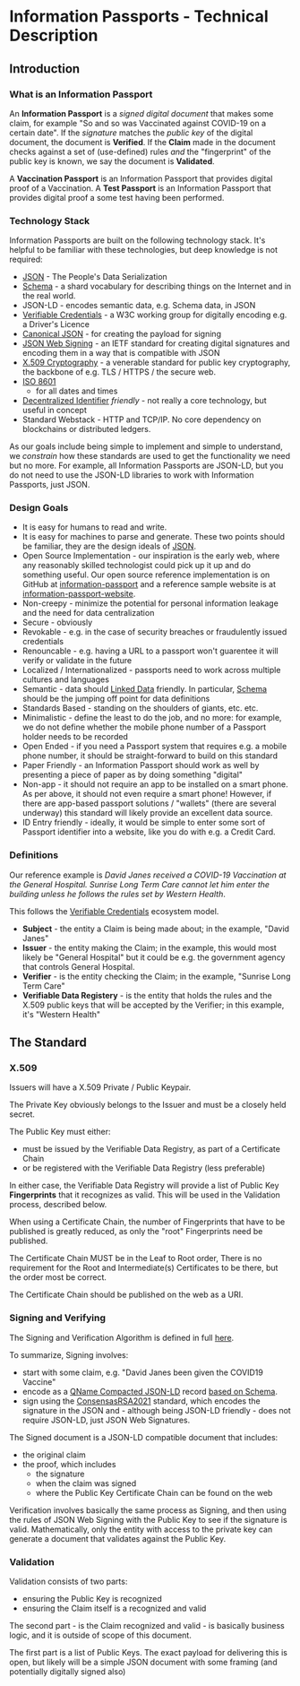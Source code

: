 # Information Passports - Technical Description

## Introduction

### What is an Information Passport

An **Information Passport** is a _signed digital document_ that makes some claim,
for example "So and so was Vaccinated against COVID-19 on a certain date".
If the _signature_ matches the _public key_ of the digital document, the
document is **Verified**.
If the **Claim** made in the document checks against a set of (use-defined) rules
_and_ the "fingerprint" of the public key is known, we say the document is
**Validated**.

A **Vaccination Passport** is an Information Passport that 
provides digital proof of a Vaccination.
A **Test Passport** is an Information Passport that provides
digital proof a some test having been performed.

### Technology Stack

Information Passports are built on the following technology stack.
It's helpful to be familiar with these technologies, but deep 
knowledge is not required:

* [JSON](https://www.json.org/json-en.html) -
  The People's Data Serialization
* [Schema](https://schema.org/) - 
  a shard vocabulary for describing things on the Internet and in the real world.
* JSON-LD - encodes semantic data, e.g. Schema data, in JSON
* [Verifiable Credentials](https://www.w3.org/TR/vc-data-model/) - 
  a W3C working group for digitally encoding e.g. a Driver's Licence
* [Canonical JSON](https://tools.ietf.org/html/rfc8785) - for creating
  the payload for signing
* [JSON Web Signing](https://tools.ietf.org/html/rfc7515) - 
  an IETF standard for creating digital signatures and encoding them
  in a way that is compatible with JSON
* [X.509 Cryptography](https://en.wikipedia.org/wiki/X.509) - 
  a venerable standard for public key cryptography, the backbone
  of e.g. TLS / HTTPS / the secure web.
* [ISO 8601](https://en.wikipedia.org/wiki/ISO_8601)
  - for all dates and times
* [Decentralized Identifier](https://www.w3.org/TR/did-core/) _friendly_ - 
  not really a core technology, but useful in concept
* Standard Webstack - HTTP and TCP/IP. No core dependency on 
  blockchains or distributed ledgers.

As our goals include being simple to implement and simple to understand, 
we _constrain_ how these standards are used to get the functionality 
we need but no more. 
For example, all Information Passports are JSON-LD, but you do not need
to use the JSON-LD libraries to work with Information Passports, just JSON.

### Design Goals

* It is easy for humans to read and write. 
* It is easy for machines to parse and generate. These two points should be familiar, 
  they are the design ideals of [JSON](https://www.json.org/json-en.html).
* Open Source Implementation - our inspiration is the early web, where any reasonably
  skilled technologist could pick up it up and do something useful.
  Our open source reference implementation is on GitHub
  at [information-passport](https://github.com/Consensas/information-passport)
  and a reference sample website is at 
  [information-passport-website](https://github.com/Consensas/information-passport-website).
* Non-creepy - minimize the potential for personal information leakage and 
  the need for data centralization
* Secure - obviously
* Revokable - e.g. in the case of security breaches or fraudulently issued credentials
* Renouncable - e.g. having a URL to a passport won't guarentee it will
  verify or validate in the future
* Localized / Internationalized - passports need to work across multiple
  cultures and languages
* Semantic - data should [Linked Data](https://en.wikipedia.org/wiki/Linked_data) 
  friendly. In particular, [Schema](https://schema.org) should
  be the jumping off point for data definitions
* Standards Based - standing on the shoulders of giants, etc. etc. 
* Minimalistic - define the least to do the job, and no more: for example,
  we do not define whether the mobile phone number of a Passport holder needs
  to be recorded
* Open Ended - if you need a Passport system that requires e.g. a mobile phone number,
  it should be straight-forward to build on this standard
* Paper Friendly - an Information Passport should work as well by presenting
  a piece of paper as by doing something "digital"
* Non-app - it should not require an app to be installed on a smart phone. 
  As per above, it should not even require a smart phone! 
  However, if there are app-based passport solutions / "wallets"
  (there are several underway) this standard will likely provide an excellent
  data source.
* ID Entry friendly - ideally, it would be simple to enter some sort of Passport identifier 
  into a website, like you do with e.g. a Credit Card.

### Definitions

Our reference example is 
_David Janes received a COVID-19 Vaccination at the General Hospital. 
Sunrise Long Term Care cannot let him enter the building 
unless he follows the rules set by Western Health_.

This follows the [Verifiable Credentials](https://www.w3.org/TR/vc-data-model/#ecosystem-overview) ecosystem model.

* **Subject** - 
  the entity a Claim is being made about; in the example, "David Janes"
* **Issuer** - 
  the entity making the Claim; in the example, this would most likely be "General Hospital"
  but it could be e.g. the government agency that controls General Hospital.
* **Verifier** - 
  is the entity checking the Claim; in the example, "Sunrise Long Term Care"
* **Verifiable Data Registery** -
  is the entity that holds the rules and the X.509 public keys that will be
  accepted by the Verifier; in this example, it's "Western Health"

## The Standard

### X.509

Issuers will have a X.509 Private / Public Keypair.

The Private Key obviously belongs to the Issuer and must be 
a closely held secret. 

The Public Key must either:

* must be issued by the Verifiable Data Registry, as part of a Certificate Chain
* or be registered with the Verifiable Data Registry (less preferable)

In either case, the Verifiable Data Registry will provide a list of 
Public Key **Fingerprints** that it recognizes as valid. 
This will be used in the Validation process, described below.

When using a Certificate Chain, the number of Fingerprints that have to be published
is greatly reduced, as only the "root" Fingerprints need be published.

The Certificate Chain MUST be in the Leaf to Root order,
There is no requirement for the Root and Intermediate(s)
Certificates to be there, but the order most be correct. 

The Certificate Chain should be published on the web as a URI.

### Signing and Verifying

The Signing and Verification Algorithm is defined in full 
[here](https://github.com/Consensas/information-passport/blob/main/docs/Signing.md).

To summarize, Signing involves:

* start with some claim, e.g. "David Janes been given the COVID19 Vaccine"
* encode as a 
  [QName Compacted JSON-LD](https://github.com/Consensas/information-passport/blob/main/docs/QCompacted.md) 
  record [based on Schema](https://github.com/Consensas/information-passport/blob/main/docs/Vaccination-Record.md).
* sign using the [ConsensasRSA2021](https://github.com/Consensas/information-passport/blob/main/docs/Signing.md) 
  standard, which encodes the signature in the JSON and - although being JSON-LD friendly - 
  does not require JSON-LD, just JSON Web Signatures.

The Signed document is a JSON-LD compatible document that includes:

* the original claim
* the proof, which includes
  * the signature
  * when the claim was signed
  * where the Public Key Certificate Chain can be found on the web

Verification involves basically the same process as Signing, and then using
the rules of JSON Web Signing with the Public Key to see if the
signature is valid.
Mathematically, only the entity with access
to the private key can generate a document that validates 
against the Public Key.

### Validation

Validation consists of two parts:

* ensuring the Public Key is recognized
* ensuring the Claim itself is a recognized and valid

The second part - is the Claim recognized and valid - is basically business logic,
and it is outside of scope of this document.

The first part is a list of Public Keys. The exact payload for delivering
this is open, but likely will be a simple JSON document with some framing
(and potentially digitally signed also)
